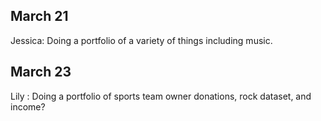 ## March 21

Jessica: Doing a portfolio of a variety of things including music. 

## March 23

Lily : Doing a portfolio of sports team owner donations, rock dataset, and income?
